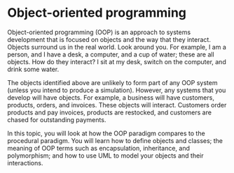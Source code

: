 <h1 id="main-heading" class="h-title h-secondary" tabindex="-1"><span>Object-oriented programming</span></h1>
<div class="pb-3 row">
<div class="py-3 col-md-8 offset-md-2">
<div class="content-value">
<div class="row">
<div class="col">
<div>
<div>
<p>Object-oriented programming (OOP) is an approach to systems development that is focused on objects and the way that they interact. Objects surround us in the real world. Look around you. For example, I am a person, and I have a desk, a computer, and a cup of water; these are all objects. How do they interact? I sit at my desk, switch on the computer, and drink some water.</p>
<p>The objects identified above are unlikely to form part of any OOP system (unless you intend to produce a simulation). However, any systems that you develop will have objects. For example, a business will have customers, products, orders, and invoices. These objects will interact. Customers order products and pay invoices, products are restocked, and customers are chased for outstanding payments.</p>
<p>In this topic, you will look at how the OOP paradigm compares to the procedural paradigm. You will learn how to define objects and classes; the meaning of OOP terms such as encapsulation, inheritance, and polymorphism; and how to use UML to model your objects and their interactions.</p>
</div>
</div>
</div>
</div>
</div>
</div>
</div>

